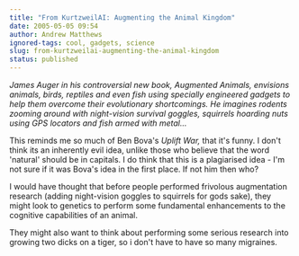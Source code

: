 ```yaml
---
title: "From KurtzweilAI: Augmenting the Animal Kingdom"
date: 2005-05-05 09:54
author: Andrew Matthews
ignored-tags: cool, gadgets, science
slug: from-kurtzweilai-augmenting-the-animal-kingdom
status: published
---
```


*James Auger in his controversial new book, Augmented Animals, envisions animals, birds, reptiles and even fish using specially engineered gadgets to help them overcome their evolutionary shortcomings. He imagines rodents zooming around with night-vision survival goggles, squirrels hoarding nuts using GPS locators and fish armed with metal...*

This reminds me so much of Ben Bova's *Uplift War,* that it's funny. I don't think its an inherently evil idea, unlike those who believe that the word 'natural' should be in capitals. I do think that this is a plagiarised idea - I'm not sure if it was Bova's idea in the first place. If not him then who?

I would have thought that before people performed frivolous augmentation research (adding night-vision goggles to squirrels for gods sake), they might look to genetics to perform some fundamental enhancements to the cognitive capabilities of an animal.

They might also want to think about performing some serious research into growing two dicks on a tiger, so i don't have to have so many migraines.
